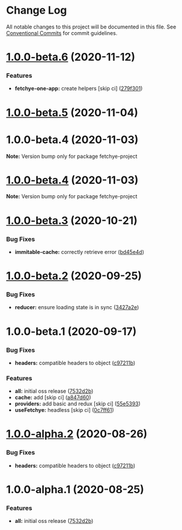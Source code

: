 # Change Log

All notable changes to this project will be documented in this file.
See [Conventional Commits](https://conventionalcommits.org) for commit guidelines.

# [1.0.0-beta.6](https://github.com/americanexpress/fetchye/compare/v1.0.0-beta.5...v1.0.0-beta.6) (2020-11-12)


### Features

* **fetchye-one-app:** create helpers [skip ci] ([279f301](https://github.com/americanexpress/fetchye/commit/279f30103149da72acc3f5992886cad817cf4830))





# [1.0.0-beta.5](https://github.com/americanexpress/fetchye/compare/v1.0.0-beta.3...v1.0.0-beta.5) (2020-11-04)



# 1.0.0-beta.4 (2020-11-03)

**Note:** Version bump only for package fetchye-project





# [1.0.0-beta.4](https://github.com/americanexpress/fetchye/compare/v1.0.0-beta.3...v1.0.0-beta.4) (2020-11-03)

**Note:** Version bump only for package fetchye-project





# [1.0.0-beta.3](https://github.com/americanexpress/fetchye/compare/v1.0.0-beta.2...v1.0.0-beta.3) (2020-10-21)


### Bug Fixes

* **immitable-cache:** correctly retrieve error ([bd45e4d](https://github.com/americanexpress/fetchye/commit/bd45e4d05d4e76e40f1a13b126d0c475f572f1a8))

# [1.0.0-beta.2](https://github.com/americanexpress/fetchye/compare/v1.0.0-beta.1...v1.0.0-beta.2) (2020-09-25)


### Bug Fixes

* **reducer:** ensure loading state is in sync ([3427a2e](https://github.com/americanexpress/fetchye/commit/3427a2e2ce8c413b072aa8808789055a8e08cc94))

# 1.0.0-beta.1 (2020-09-17)


### Bug Fixes

* **headers:** compatible headers to object ([c97211b](https://github.com/americanexpress/fetchye/commit/c97211b94dab04d0c801981f721a7b0134470c6c))


### Features

* **all:** initial oss release ([7532d2b](https://github.com/americanexpress/fetchye/commit/7532d2b72cb8930c9b6ebff386ebb101f7879b70))
* **cache:** add [skip ci] ([a847d60](https://github.com/americanexpress/fetchye/commit/a847d60dfc0783a470ccb1f0e93ffd6727a09209))
* **providers:** add basic and redux [skip ci] ([55e5393](https://github.com/americanexpress/fetchye/commit/55e5393d4fcc3875e28bb3e01490e7a4bd19dabf))
* **useFetchye:** headless [skip ci] ([0c7ff61](https://github.com/americanexpress/fetchye/commit/0c7ff610d42354d9cfa5370574afdeac0c2177f7))

# [1.0.0-alpha.2](https://github.com/americanexpress/fetchye/compare/v1.0.0-alpha.1...v1.0.0-alpha.2) (2020-08-26)


### Bug Fixes

* **headers:** compatible headers to object ([c97211b](https://github.com/americanexpress/fetchye/commit/c97211b94dab04d0c801981f721a7b0134470c6c))

# 1.0.0-alpha.1 (2020-08-25)


### Features

* **all:** initial oss release ([7532d2b](https://github.com/americanexpress/fetchye/commit/7532d2b72cb8930c9b6ebff386ebb101f7879b70))

